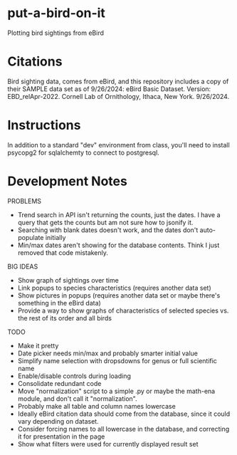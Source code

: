 # put-a-bird-on-it
Plotting bird sightings from eBird

# Citations
Bird sighting data, comes from eBird, and this repository includes a copy of their SAMPLE data set as of 9/26/2024:
eBird Basic Dataset. Version: EBD_relApr-2022. Cornell Lab of Ornithology, Ithaca, New York. 9/26/2024.

# Instructions

In addition to a standard "dev" environment from class, you'll need to install psycopg2 for sqlalchemty to connect to postgresql.

# Development Notes

PROBLEMS
* Trend search in API isn't returning the counts, just the dates. I have a query that gets the counts but am not sure how to jsonify it.
* Searching with blank dates doesn't work, and the dates don't auto-populate initially
* Min/max dates aren't showing for the database contents. Think I just removed that code mistakenly.

BIG IDEAS
* Show graph of sightings over time
* Link popups to species characteristics (requires another data set)
* Show pictures in popups (requires another data set or maybe there's something in the eBird data)
* Provide a way to show graphs of characteristics of selected species vs. the rest of its order and all birds

TODO
* Make it pretty
* Date picker needs min/max and probably smarter initial value
* Simplify name selection with dropsdowns for genus or full scientific name
* Enable/disable controls during loading
* Consolidate redundant code
* Move "normalization" script to a simple .py or maybe the math-ena module, and don't call it "normalization".
* Probably make all table and column names lowercase
* Ideally eBird citation data should come from the database, since it could vary depending on dataset.
* Consider forcing names to all lowercase in the database, and correcting it for presentation in the page
* Show what filters were used for currently displayed result set